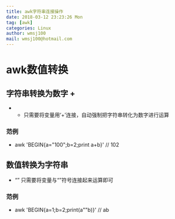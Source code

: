 ```yaml
---
title: awk字符串连接操作
date: 2018-03-12 23:23:26 Mon
tag: [awk]
categories: Linux
author: wmsj100
mail: wmsj100@hotmail.com
---
```


# awk数值转换

## 字符串转换为数字 +
- + 只需要将变量用‘+’连接，自动强制把字符串转化为数字进行运算

### 范例
- awk 'BEGIN{a="100";b=2;print a+b}' // 102

## 数值转换为字符串
- “” 只需要将变量与“”符号连接起来运算即可

### 范例
- awk 'BEGIN{a=1;b=2;print(a""b)}' // ab
